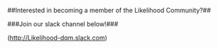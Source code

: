 ##Interested in becoming a member of the Likelihood Community?##

###Join our slack channel below!###

(http://Likelihood-dqm.slack.com)

